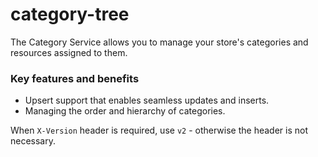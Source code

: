 # category-tree

The Category Service allows you to manage your store's categories and resources assigned to them.

### Key features and benefits
* Upsert support that enables seamless updates and inserts.
* Managing the order and hierarchy of categories.

When `X-Version` header is required, use `v2` - otherwise the header is not necessary.